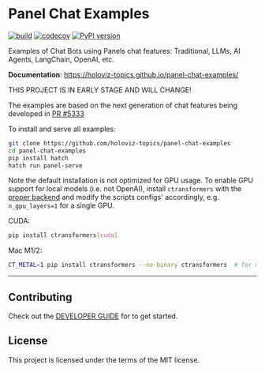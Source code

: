# Panel Chat Examples

[![build](https://github.com/holoviz-topics/panel-chat-examples/workflows/Build/badge.svg)](https://github.com/holoviz-topics/panel-chat-examples/actions)
[![codecov](https://codecov.io/gh/holoviz-topics/panel-chat-examples/branch/master/graph/badge.svg)](https://codecov.io/gh/holoviz-topics/panel-chat-examples)
[![PyPI version](https://badge.fury.io/py/panel-chat-examples.svg)](https://badge.fury.io/py/panel-chat-examples)

Examples of Chat Bots using Panels chat features: Traditional, LLMs, AI Agents, LangChain, OpenAI, etc.

**Documentation**: <a href="https://holoviz-topics.github.io/panel-chat-examples/" target="_blank">https://holoviz-topics.github.io/panel-chat-examples/</a>

THIS PROJECT IS IN EARLY STAGE AND WILL CHANGE!

The examples are based on the next generation of chat features being developed in [PR #5333](https://github.com/holoviz/panel/pull/5333)

To install and serve all examples:

```bash
git clone https://github.com/holoviz-topics/panel-chat-examples
cd panel-chat-examples
pip install hatch
hatch run panel-serve
```

Note the default installation is not optimized for GPU usage. To enable GPU support for local
models (i.e. not OpenAI), install `ctransformers` with the [proper backend](https://github.com/marella/ctransformers#gpu) and modify the scripts configs' accordingly, e.g. `n_gpu_layers=1` for a single GPU.

CUDA:

```bash
pip install ctransformers[cuda]
```

Mac M1/2:

```bash
CT_METAL=1 pip install ctransformers --no-binary ctransformers  # for m1
```

---

## Contributing

Check out the [DEVELOPER GUIDE](DEVELOPER_GUIDE.md) for to get started.

## License

This project is licensed under the terms of the MIT license.
